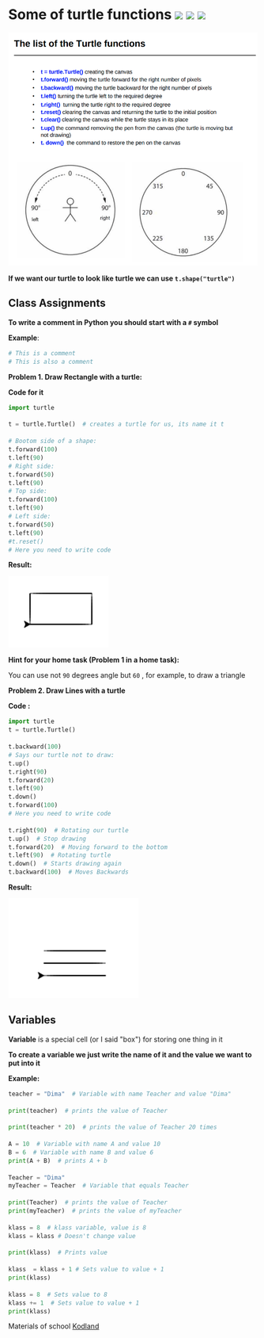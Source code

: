 # Some of turtle functions <img src="https://vk.com/emoji/e/f09f90a2.png" height="30px"/> <img src="https://vk.com/emoji/e/f09f90a2.png" height="30px"/> <img src="https://vk.com/emoji/e/f09f90a2.png" height="30px"/>

<img src="img_assets/turtle.png"/>

**If we want our turtle to look like turtle we can use  `t.shape("turtle")`**

## Class Assignments

**To write a comment in Python you should start with a `#` symbol**  

**Example**:

```python
# This is a comment 
# This is also a comment
```

**Problem 1. Draw Rectangle with a turtle:**

**Code for it**

```python
import turtle

t = turtle.Turtle()  # creates a turtle for us, its name it t

# Bootom side of a shape:
t.forward(100) 
t.left(90) 
# Right side:
t.forward(50) 
t.left(90) 
# Top side:
t.forward(100) 
t.left(90) 
# Left side:
t.forward(50) 
t.left(90) 
#t.reset()
# Here you need to write code

```

**Result:**

<img src="img_assets/Rectangle.png"/>

**Hint for your home task (Problem 1 in a home task):**

You can use not `90` degrees angle but `60` , for example, to draw a triangle

**Problem 2. Draw Lines with a turtle**

**Code :**

```python
import turtle
t = turtle.Turtle()

t.backward(100)
# Says our turtle not to draw:
t.up()
t.right(90)
t.forward(20)
t.left(90)
t.down()
t.forward(100)
# Here you need to write code

t.right(90)  # Rotating our turtle
t.up()  # Stop drawing
t.forward(20)  # Moving forward to the bottom
t.left(90)  # Rotating turtle
t.down()  # Starts drawing again
t.backward(100)  # Moves Backwards
```

**Result:**

<img src="img_assets/Parallels.png"/>

## Variables

**Variable** is a special cell (or I said "box") for storing one thing in it

**To create a variable we just write the name of it and the value we want to put into it**  

**Example:**

```python
teacher = "Dima"  # Variable with name Teacher and value "Dima"

print(teacher)  # prints the value of Teacher

print(teacher * 20)  # prints the value of Teacher 20 times

A = 10  # Variable with name A and value 10
B = 6  # Variable with name B and value 6
print(A + B)  # prints A + b

Teacher = "Dima" 
myTeacher = Teacher  # Variable that equals Teacher

print(Teacher)  # prints the value of Teacher
print(myTeacher)  # prints the value of myTeacher

klass = 8  # klass variable, value is 8
klass = klass # Doesn't change value

print(klass)  # Prints value

klass  = klass + 1 # Sets value to value + 1
print(klass)

klass = 8  # Sets value to 8
klass += 1  # Sets value to value + 1
print(klass)
```





Materials of school  <a href="https://kodland.org/">Kodland<a/>

